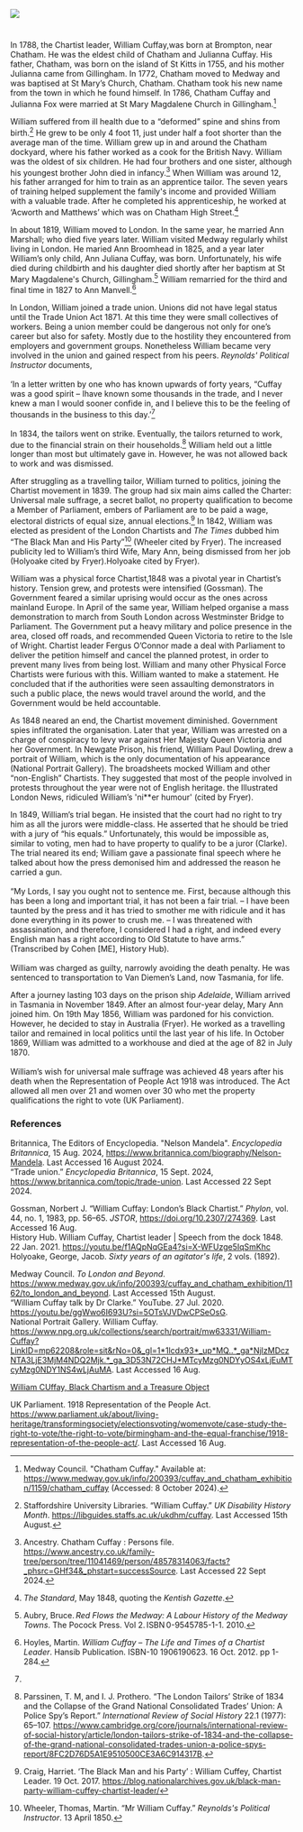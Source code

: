 <a href="https://www.kent-maps.online"><img src="https://kent-map.github.io/mdpress/juncture/ve-button.png"></a>
<param ve-config title="William Cuffay" author="Liam Cohen" layout="vtl" 
banner="https://upload.wikimedia.org/wikipedia/commons/1/14/Joseph_Farington_%281747-1821%29_-_Chatham_Dockyard_-_BHC1782_-_Royal_Museums_Greenwich.jpg">

<param ve-map center="Q729006" zoom="12">

<!-- Historical map layers -->
<param ve-map-layer active allmaps allmaps-id="9a62ace9300b7b2e" title="Kent Ordnance Survey 1822">

#

In 1788, the Chartist leader, William Cuffay,was born at Brompton, near Chatham.  He was the eldest child of Chatham and Julianna Cuffay.  His father, Chatham, was born on the island of St Kitts in 1755, and his mother Julianna came from Gillingham. In 1772, Chatham moved to Medway and was baptised at St Mary’s Church, Chatham. Chatham took his new name from the town in which he found himself. In 1786, Chatham Cuffay and Julianna Fox were married at St Mary Magdalene Church in Gillingham.[^ref2] 

William suffered from ill health due to a “deformed” spine and shins from birth.[^ref3] He grew to be only 4 foot 11, just under half a foot shorter than the average man of the time. William grew up in and around the Chatham dockyard, where his father worked as a  cook for the British Navy. William was the oldest of six children. He had four brothers and one sister, although his youngest brother John died in infancy.[^ref4]  When William was around 12, his father arranged for him to train as an apprentice tailor. The seven years of training helped supplement the family's income and provided William with a valuable trade. After he completed his apprenticeship, he worked at ‘Acworth and Matthews’ which was on Chatham High Street.[^ref5]  

In about 1819, William moved to London. In the same year, he married Ann Marshall; who died five years later. William visited Medway regularly whilst living in London. He maried Ann Broomhead in 1825, and a year later William’s only child, Ann Juliana Cuffay, was born. Unfortunately, his wife died during childbirth and his daughter died shortly after her baptism at St Mary Magdalene's Church, Gillingham.[^ref6] William remarried for the third and final time in 1827 to Ann Manvell.[^ref7]

In London, William  joined a trade union. Unions did not have legal status until the Trade Union Act 1871. At this time they were  small collectives of workers. Being a union member could be dangerous not only for one’s career but also for safety. Mostly due to the hostility they encountered from employers and government groups.  Nonetheless William became very involved in the union and gained respect from his peers. _Reynolds' Political Instructor_ documents,
<br><br>
‘In a letter written by one who has known upwards of forty years, “Cuffay was a good spirit – Ihave known some thousands in the trade, and I never knew a man I would sooner confide in, and I believe this to be the feeling of thousands in the business to this day.’[^ref8] 
<br><br>
In 1834, the tailors went on strike. Eventually, the tailors returned to work, due to the financial strain on their households.[^ref9] William held out a little longer than most but ultimately gave in. However, he was not allowed back to work and was dismissed.  

After struggling as a travelling tailor, William turned to politics, joining the Chartist movement in 1839.  The group had six main aims called the Charter: Universal male suffrage, a secret ballot, no property qualification to become a Member of Parliament, embers of Parliament are to be paid a wage, electoral districts of equal size, annual elections.[^ref10] In 1842, William was elected as president of the London Chartists and _The Times_ dubbed him “The Black Man and His Party”[^ref11] (Wheeler cited by Fryer). The increased publicity led to William’s third Wife, Mary Ann, being dismissed from her job (Holyoake cited by Fryer).Holyoake cited by Fryer). 

William was a physical force Chartist,1848 was a pivotal year in Chartist’s history. Tension grew, and protests were intensified (Gossman). The Government feared a similar uprising would occur as the ones across mainland Europe. In April of the same year, William helped organise a mass demonstration to march from South London across Westminster Bridge to Parliament. The Government put a heavy military and police presence in the area, closed off roads, and recommended Queen Victoria to retire to the Isle of Wright.  Chartist leader Fergus O’Connor made a deal with Parliament to deliver the petition himself and cancel the planned protest, in order to prevent many lives from being lost. William and many other Physical Force Chartists were furious with this. William wanted to make a statement. He concluded that if the authorities were seen assaulting demonstrators in such a public place, the news would travel around the world, and the Government would be held accountable. 

As 1848 neared an end, the Chartist movement diminished. Government spies infiltrated the organisation. Later that year, William was arrested on a charge of conspiracy to levy war against Her Majesty Queen Victoria and her Government. In Newgate Prison, his friend, William Paul Dowling, drew a portrait of William, which is the only documentation of his appearance (National Portrait Gallery). The broadsheets mocked William and other “non-English” Chartists. They suggested that most of the people involved in protests throughout the year were not of English heritage. the Illustrated London News, ridiculed William’s 'ni**er humour' (cited by Fryer).  

In 1849, William’s trial began. He  insisted that the court had no right to try him as all the jurors were middle-class. He asserted that he should be tried with a jury of “his equals.” Unfortunately, this would be impossible as, similar to voting, men had to have property to qualify to be a juror (Clarke). The trial neared its end; William gave a passionate final speech where he talked about how the press demonised him and addressed the reason he carried a gun.
<br><br>
“My Lords, I say you ought not to sentence me. First, because although this has been a long and important trial, it has not been a fair trial. – I have been taunted by the press and it has tried to smother me with ridicule and it has done everything in its power to crush me. – I was threatened with assassination, and therefore, I considered I had a right, and indeed every English man has a right according to Old Statute to have arms.” (Transcribed by Cohen [ME], History Hub).
<br><br>
William was charged as guilty, narrowly avoiding the death penalty. He was sentenced to transportation to Van Diemen’s Land, now Tasmania, for life. 

After a journey lasting 103 days on the prison ship _Adelaide_, William arrived in Tasmania in November 1849. After an almost four-year delay, Mary Ann joined him. On 19th May 1856, William was pardoned for his conviction. However, he decided to stay in Australia (Fryer). He worked as a travelling tailor and remained in local politics until the last year of his life. In October 1869, William was admitted to a workhouse and died at the age of 82 in July 1870.
<br><br>
William’s wish for universal male suffrage was achieved 48 years after his death when the Representation of People Act 1918 was introduced. The Act allowed all men over 21 and women over 30 who met the property qualifications the right to vote (UK Parliament).  

 
### References

[^ref1]: Fryer, Peter. “Cuffay, William. (bap. 1788, d 1870).” _Oxford Dictionary of National Biography_. Sept 23. 2004. Oxford University Press. https://www.oxforddnb.com/display/10.1093/ref:odnb/9780198614128.001.0001/odnb-9780198614128-e-71636?rskey=4OFhJz&result=1   	
[^ref2]: Medway Council. "Chatham Cuffay." Available at: https://www.medway.gov.uk/info/200393/cuffay_and_chatham_exhibition/1159/chatham_cuffay (Accessed: 8 October 2024).
[^ref3]: Staffordshire University Libraries. “William Cuffay.” _UK Disability History Month_. https://libguides.staffs.ac.uk/ukdhm/cuffay. Last Accessed 15th August.
[^ref4]: Ancestry. Chatham Cuffay : Persons file. https://www.ancestry.co.uk/family-tree/person/tree/11041469/person/48578314063/facts?_phsrc=GHf34&_phstart=successSource. Last Accessed 22 Sept 2024.
[^ref5]: _The Standard_, May 1848, quoting the _Kentish Gazette_.
[^ref6]: Aubry, Bruce. _Red Flows the Medway: A Labour History of the Medway Towns_. The Pocock Press. Vol 2. ISBN 0-9545785-1-1. 2010.   
[^ref7]: Hoyles, Martin. _William Cuffay – The Life and Times of a Chartist Leader_. Hansib Publication.  ISBN-10 1906190623. 16 Oct. 2012. pp 1-284.  
[^ref8]:
[^ref9]: Parssinen, T. M, and I. J. Prothero. “The London Tailors’ Strike of 1834 and the Collapse of the Grand National Consolidated Trades’ Union: A Police Spy’s Report.” _International Review of Social History_ 22.1 (1977): 65–107. https://www.cambridge.org/core/journals/international-review-of-social-history/article/london-tailors-strike-of-1834-and-the-collapse-of-the-grand-national-consolidated-trades-union-a-police-spys-report/8FC2D76D5A1E9510500CE3A6C914317B. 
[^ref10]: Craig, Harriet. ‘The Black Man and his Party’ : William Cuffey, Chartist Leader. 19 Oct. 2017. https://blog.nationalarchives.gov.uk/black-man-party-william-cuffey-chartist-leader/  
[^ref11]: Wheeler, Thomas, Martin. “Mr William Cuffay.” _Reynolds's Political Instructor_. 13 April 1850. 

Britannica, The Editors of Encyclopedia. "Nelson Mandela". _Encyclopedia Britannica_, 15 Aug. 2024, https://www.britannica.com/biography/Nelson-Mandela. Last Accessed 16 August 2024.   
“Trade union.” _Encyclopedia Britannica_, 15 Sept. 2024, https://www.britannica.com/topic/trade-union. Last Accessed 22 Sept 2024.   

 
Gossman, Norbert J. “William Cuffay: London’s Black Chartist.” _Phylon_, vol. 44, no. 1, 1983, pp. 56–65. _JSTOR_, https://doi.org/10.2307/274369. Last Accessed 16 Aug.   
History Hub. William Cuffay, Chartist leader | Speech from the dock 1848. 22 Jan. 2021. https://youtu.be/f1AQpNqGEa4?si=X-WFUzge5IqSmKhc   
Holyoake, George, Jacob. _Sixty years of an agitator's life_, 2 vols. (1892).   

Medway Council. _To London and Beyond_. https://www.medway.gov.uk/info/200393/cuffay_and_chatham_exhibition/1162/to_london_and_beyond. Last Accessed 15th August.  
“William Cuffay talk by Dr Clarke.” YouTube. 27 Jul. 2020. https://youtu.be/ggWwo6I693U?si=5OTsVJVDwCPSeOsG.   
National Portrait Gallery. William Cuffay. https://www.npg.org.uk/collections/search/portrait/mw63331/William-Cuffay?LinkID=mp62208&role=sit&rNo=0&_gl=1*1lcdx93*_up*MQ..*_ga*NjIzMDczNTA3LjE3MjM4NDQ2Mjk.*_ga_3D53N72CHJ*MTcyMzg0NDYyOS4xLjEuMTcyMzg0NDY1NS4wLjAuMA. Last Accessed 16 Aug.   
  
[William CUffay, Black Chartism and a Treasure Object](https://phm.org.uk/blogposts/william-cuffay-black-chartism-and-a-treasured-object/)    
    
UK Parliament. 1918 Representation of the People Act. https://www.parliament.uk/about/living-heritage/transformingsociety/electionsvoting/womenvote/case-study-the-right-to-vote/the-right-to-vote/birmingham-and-the-equal-franchise/1918-representation-of-the-people-act/. Last Accessed 16 Aug.    


 
